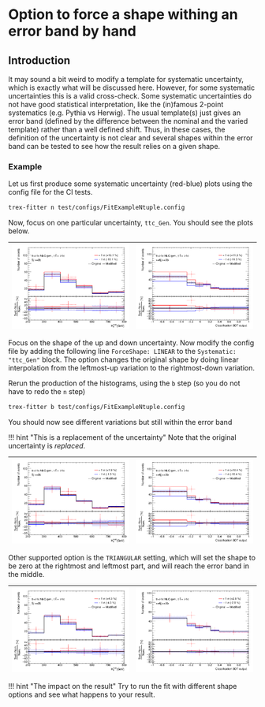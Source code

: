 # Option to force a shape withing an error band by hand

## Introduction

It may sound a bit weird to modify a template for systematic uncertainty, which is exactly what will be discussed here.
However, for some systematic uncertainties this is a valid cross-check.
Some systematic uncertainties do not have good statistical interpretation, like the (in)famous 2-point systematics (e.g. Pythia vs Herwig).
The usual template(s) just gives an error band (defined by the difference between the nominal and the varied template) rather than a well defined shift.
Thus, in these cases, the definition of the uncertainty is not clear and several shapes within the error band can be tested to see how the result relies on a given shape.

### Example

Let us first produce some systematic uncertainty (red-blue) plots using the config file for the CI tests.

```bash
trex-fitter n test/configs/FitExampleNtuple.config
```

Now, focus on one particular uncertainty, `ttc_Gen`. You should see the plots below.

| ![No shape](img/shape/ljets_5j3b_HT_ttc_ttc_Gen.png) | ![No shape](img/shape/ljets_6j4b_BDT_ttc_ttc_Gen.png) |
|---|---|

Focus on the shape of the up and down uncertainty.
Now modify the config file by adding the following line `ForceShape: LINEAR` to the `Systematic: "ttc_Gen"` block.
The option changes the original shape by doing linear interpolation from the leftmost-up variation to the rightmost-down variation.

Rerun the production of the histograms, using the `b` step (so you do not have to redo the `n` step)

```bash
trex-fitter b test/configs/FitExampleNtuple.config
```

You should now see different variations but still within the error band

!!! hint "This is a replacement of the uncertainty"
    Note that the original uncertainty is _replaced_.

| ![Linear shape](img/shape/ljets_5j3b_HT_ttc_ttc_Gen_LINEAR.png) | ![Linear shape](img/shape/ljets_6j4b_BDT_ttc_ttc_Gen_LINEAR.png) |
|---|---|

Other supported option is the `TRIANGULAR` setting, which will set the shape to be zero at the rightmost and leftmost part, and will reach the error band in the middle.

| ![Triangular shape](img/shape/ljets_5j3b_HT_ttc_ttc_Gen_TRIANGULAR.png) | ![Triangular shape](img/shape/ljets_6j4b_BDT_ttc_ttc_Gen_TRIANGULAR.png) |
|---|---|

!!! hint "The impact on the result"
    Try to run the fit with different shape options and see what happens to your result.
